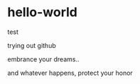# hello-world

test

trying out github

embrance your dreams..

and whatever happens, protect your honor